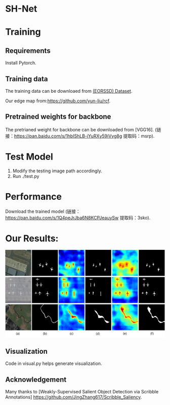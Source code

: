 # SH-Net
# Training
## Requirements
 Install Pytorch.
## Training data
The training data can be downloaed from [(EORSSD) Dataset](https://github.com/rmcong/EORSSD-dataset).

Our edge map from:https://github.com/yun-liu/rcf.
## Pretrained weights for backbone
The pretrianed weight for backbone can be downloaded from [VGG16].
(链接：https://pan.baidu.com/s/1hbIShLB-iYuRXy59iVvg8g 提取码：msrp).

# Test Model
1) Modify the testing image path accordingly.
2) Run ./test.py

# Performance
Download the trained model 
(链接：https://pan.baidu.com/s/1Q4peJrJba6N8KCPJeauySw 提取码：3sko).

# Our Results:
![alt text](./Visual2.png)
## Visualization

Code in visual.py helps generate visualization.

## Acknowledgement

Many thanks to [Weakly-Supervised Salient Object Detection via Scribble Annotations]  https://github.com/JingZhang617/Scribble_Saliency.





